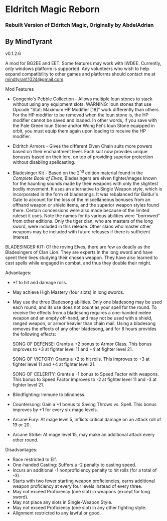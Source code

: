 # Eldritch Magic Reborn
### Rebuilt Version of Eldritch Magic, Originally by AbdelAdrian
## By MindTyrant

v0.1.2.6

A mod for BG2EE and EET.  Some features may work with IWDEE. Currently, only windows platform is supported. Any volunteers who wish to help expand compatibility to other games and platforms should contact me at mindtyrant1024@gmail.com.

Mod Features
 
* Congenio's Pebble Collection - Allows multiple Ioun stones to stack without using any equipment slots. WARNING: Ioun stones that use Opcode "Stat: Maximum HP Modifier [18]" work differently than others. For the HP modifier to be removed when the Ioun stone is, the HP modifier cannot be saved and loaded. In other words, if you save with the Pale Green Ioun Stone and/or Wong Fei's Ioun Stone equipped in orbit, you must equip them again upon loading to receive the HP modifier.

* Eldritch Armors - Gives the different Elven Chain suits more powers based on their enchantment level.  Each suit now provides unique bonuses based on their lore, on top of providing superior protection without disabling spellcasting. 

* Bladesinger Kit - Based on the 2<sup>nd</sup> edition material found in the *Complete Book of Elves*, Bladesingers are elven fighter/mages known for the haunting sounds made by their weapons with only the slightest bodily movement. It uses an alternative to Single Weapon style, which is incorporated in the form of bladesongs. It was rebalanced for Baldur's Gate to account for the loss of the miscellaneous bonuses from an offhand weapon or shield items, and the superior weapon styles found there. Certain concessions were also made because of the limited ruleset it uses. Note the names for its various abilities were "borrowed" from other editions. Only the tiger clan, who are masters of the long sword, were included in this release. Other clans who master other weapons may be included with future releases if there is sufficient interest. 

BLADESINGER KIT: Of the roving Elves, there are few as deadly as the Bladesingers of Clan Lion. They are experts in the long sword and have spent their lives studying their chosen weapon. They have also learned to cast spells while engaged in combat, and thus they double their might.

Advantages:
- +1 to hit and damage rolls. 
- May achieve High Mastery (four slots) in long swords.
- May use the three Bladesong abilities. Only one bladesong may be used each round, and its use does not count as your spell for the round. To receive the effects from a bladesong requires a one-handed melee weapon and an empty off-hand, and may not be used with a shield, ranged weapon, or armor heavier than chain mail. Using a bladesong removes the effects of any other bladesong, and for 8 hours provides the following effects:

  SONG OF DEFENSE: Grants a +2 bonus to Armor Class. This bonus improves to +3 at fighter level 11 and +4 at fighter level 21.

  SONG OF VICTORY: Grants a +2 to hit rolls. This improves to +3 at fighter level 11 and +4 at fighter level 21.

  SONG OF CELERITY: Grants a -1 bonus to Speed Factor with weapons. This bonus to Speed Factor improves to -2 at fighter level 11 and -3 at fighter level 21.

- Blindfighting: Immune to blindness.
- Countersong: Gain a +1 bonus to Saving Throws vs. Spell. This bonus improves by +1 for every six mage levels. 
- Arcane Fury: At mage level 5, inflicts critical damage on an attack roll of 19 or 20. 
- Arcane Strike: At mage level 15, may make an additional attack every other round. 

Disadvantages:
- Race restricted to Elf.
- One-handed Casting: Suffers a -2 penalty to casting speed.
- Incurs an additional -1 nonproficiency penalty to hit rolls (for a total of -3).
- Starts with two fewer starting weapon proficiencies, earns additional weapon proficiency at every four levels instead of every three.
- May not exceed Proficiency (one slot) in weapons (except for long sword).
- May not place any slots in Single-Weapon Style. 
- May not exceed Proficiency (one slot) in any other fighting style. 
- Alignment restricted to any lawful or good.
